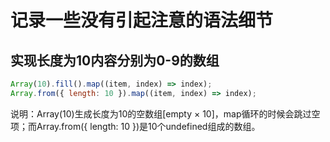 # 记录一些没有引起注意的语法细节

## 实现长度为10内容分别为0-9的数组

```js
Array(10).fill().map((item, index) => index);
Array.from({ length: 10 }).map((item, index) => index);
```
说明：Array(10)生成长度为10的空数组[empty × 10]，map循环的时候会跳过空项；而Array.from({ length: 10 })是10个undefined组成的数组。
